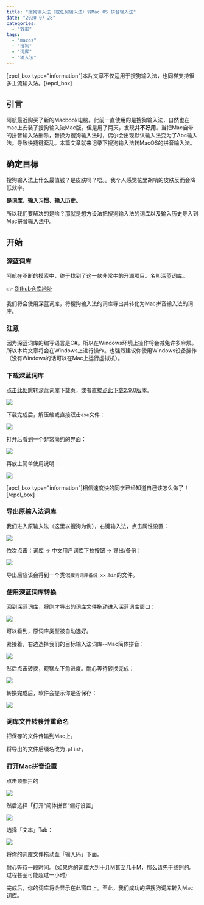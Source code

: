 ```yaml
---
title: "搜狗输入法（或任何输入法）转Mac OS 拼音输入法"
date: "2020-07-28"
categories: 
  - "效率"
tags: 
  - "macos"
  - "搜狗"
  - "词库"
  - "输入法"
---
```


\[epcl\_box type="information"\]本片文章不仅适用于搜狗输入法，也同样支持很多主流输入法。\[/epcl\_box\]

## 引言

阿航最近购买了新的Macbook电脑。此前一直使用的是搜狗输入法，自然也在mac上安装了搜狗输入法Mac版。但是用了两天，发现**并不好用**。当把Mac自带的拼音输入法删除，替换为搜狗输入法时，偶尔会出现默认输入法变为了Abc输入法。导致快捷键紊乱。本篇文章就来记录下搜狗输入法转MacOS的拼音输入法。

## 确定目标

搜狗输入法上什么最值钱？是皮肤吗？唔。。我个人感觉花里胡哨的皮肤反而会降低效率。

**是词库、输入习惯、输入历史。**

所以我们要解决的是啥？那就是想方设法把搜狗输入法的词库以及输入历史导入到Mac拼音输入法中。

## 开始

### 深蓝词库

阿航在不断的摸索中，终于找到了这一款非常牛的开源项目。名叫深蓝词库。

👉 [Github仓库地址](https://github.com/studyzy/imewlconverter)

我们将会使用深蓝词库，将搜狗输入法的词库导出并转化为Mac拼音输入法的词库。

### 注意

因为深蓝词库的编写语言是C#。所以在Windows环境上操作将会减免许多麻烦。所以本片文章将会在Windows上进行操作。也强烈建议你使用Windows设备操作（没有Windows的话可以在Mac上运行虚拟机）。

### 下载深蓝词库

[点击此处](https://github.com/studyzy/imewlconverter/releases/tag/v2.9.0)跳转深蓝词库下载页，或者直接[点此下载2.9.0版本](https://github.com/studyzy/imewlconverter/releases/download/v2.9.0/imewlconverter_Windows.zip)。

![](images/转Mac-OS-拼音输入法-01-1500x646.png)

下载完成后，解压缩或直接双击`exe`文件：

![](images/转Mac-OS-拼音输入法-02.png)

打开后看到一个非常简约的界面：

![](images/转Mac-OS-拼音输入法-03.png)

再放上简单使用说明：

![](images/转Mac-OS-拼音输入法-04.png)

\[epcl\_box type="information"\]相信速度快的同学已经知道自己该怎么做了！\[/epcl\_box\]

### 导出原输入法词库

我们进入原输入法（这里以搜狗为例），右键输入法，点击属性设置：

![](images/转Mac-OS-拼音输入法-05.png)

依次点击：词库 -> 中文用户词库下拉按钮 -> 导出/备份：

![](images/转Mac-OS-拼音输入法-06.png)

导出后应该会得到一个类似`搜狗词库备份_xx.bin`的文件。

### 使用深蓝词库转换

回到深蓝词库，将刚才导出的词库文件拖动进入深蓝词库窗口：

![](images/转Mac-OS-拼音输入法-07.png)

可以看到，原词库类型被自动选好。

紧接着，右边选择我们的目标输入法词库--Mac简体拼音：

![](images/转Mac-OS-拼音输入法-08.png)

然后点击转换，观察左下角进度。耐心等待转换完成：

![](images/转Mac-OS-拼音输入法-09.png)

转换完成后，软件会提示你是否保存：

![](images/转Mac-OS-拼音输入法-10.png)

### 词库文件转移并重命名

把保存的文件传输到Mac上。

将导出的文件后缀名改为`.plist`。

### 打开Mac拼音设置

点击顶部拦的

![](images/转Mac-OS-拼音输入法-12.png)

然后选择「打开“简体拼音“偏好设置」

![](images/转Mac-OS-拼音输入法-11.png)

选择「文本」Tab：

![](images/转Mac-OS-拼音输入法-13-1500x1333.png)

将你的词库文件拖动至「输入码」下面。

耐心等待一段时间。（如果你的词库大到十几M甚至几十M，那么请先干些别的。过程甚至可能超过一小时）

完成后，你的词库将会显示在此窗口上。至此，我们成功的把搜狗词库转入Mac词库。
